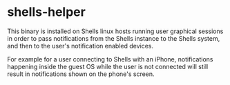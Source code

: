 # shells-helper

This binary is installed on Shells linux hosts running user graphical sessions
in order to pass notifications from the Shells instance to the Shells system,
and then to the user's notification enabled devices.

For example for a user connecting to Shells with an iPhone, notifications
happening inside the guest OS while the user is not connected will still
result in notifications shown on the phone's screen.

